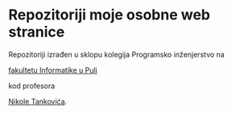 # Repozitoriji moje osobne web stranice

Repozitoriji izrađen u sklopu kolegija Programsko inženjerstvo na

[fakultetu Informatike u Puli](https://fipu.unipu.hr/)

kod profesora

[Nikole Tankovića](https://github.com/ntankovic).
